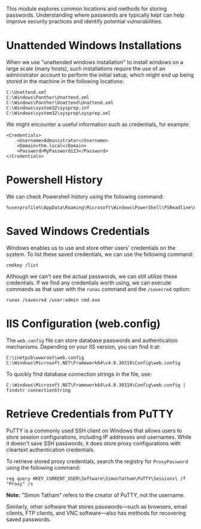 This module explores common locations and methods for storing passwords. Understanding where passwords are typically kept can help improve security practices and identify potential vulnerabilities.
# Unattended Windows Installations
When we use "unattended windows installation" to install windows on a large scale (many hosts), such installations require the use of an administrator account to perform the initial setup, which might end up being stored in the machine in the following locations:

```
C:\Unattend.xml
C:\Windows\Panther\Unattend.xml
C:\Windows\Panther\Unattend\Unattend.xml
C:\Windows\system32\sysprep.inf
C:\Windows\system32\sysprep\sysprep.xml
```

We might encounter a useful information such as credentials, for example:

```
<Credentials>
    <Username>Administrator</Username>
    <Domain>thm.local</Domain>
    <Password>MyPassword123</Password>
</Credentials>
```
# Powershell History
We can check Powershell history using the following command:

```shell-session
%userprofile%\AppData\Roaming\Microsoft\Windows\PowerShell\PSReadline\ConsoleHost_history.txt
```
# Saved Windows Credentials
Windows enables us to use and store other users' credentials on the system. To list these saved credentials, we can use the following command:

```shell-session
cmdkey /list
```

Although we can't see the actual passwords, we can still utilize these credentials. If we find any credentials worth using, we can execute commands as that user with the `runas` command and the `/savecred` option:
```shell-session
runas /savecred /user:admin cmd.exe
```
# IIS Configuration (web.config)
The `web.config` file can store database passwords and authentication mechanisms. Depending on your IIS version, you can find it at:

```
C:\inetpub\wwwroot\web.config
C:\Windows\Microsoft.NET\Framework64\v4.0.30319\Config\web.config
```

To quickly find database connection strings in the file, use:
```shell-session
C:\Windows\Microsoft.NET\Framework64\v4.0.30319\Config\web.config | findstr connectionString
```

# Retrieve Credentials from PuTTY
PuTTY is a commonly used SSH client on Windows that allows users to store session configurations, including IP addresses and usernames. While it doesn't save SSH passwords, it does store proxy configurations with cleartext authentication credentials.

To retrieve stored proxy credentials, search the registry for `ProxyPassword` using the following command:

```
reg query HKEY_CURRENT_USER\Software\SimonTatham\PuTTY\Sessions\ /f "Proxy" /s
```

**Note:** "Simon Tatham" refers to the creator of PuTTY, not the username.

Similarly, other software that stores passwords—such as browsers, email clients, FTP clients, and VNC software—also has methods for recovering saved passwords.